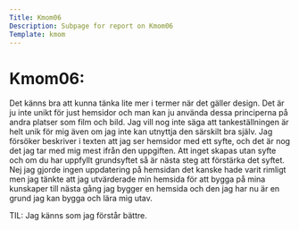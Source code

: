 ```yaml
---
Title: Kmom06
Description: Subpage for report on Kmom06
Template: kmom
---
```


Kmom06:
==================

Det känns bra att kunna tänka lite mer i termer när det gäller design.
Det är ju inte unikt för just hemsidor och man kan ju använda dessa principerna
på andra platser som film och bild. Jag vill nog inte säga att tankeställningen
är helt unik för mig även om jag inte kan utnyttja den särskilt bra själv.
Jag försöker beskriver i texten att jag ser hemsidor med ett syfte, och det är nog
det jag tar med mig mest ifrån den uppgiften. Att inget skapas utan syfte och om du
har uppfyllt grundsyftet så är nästa steg att förstärka det syftet.
Nej jag gjorde ingen uppdatering på hemsidan det kanske hade varit rimligt men jag
tänkte att jag utvärderade min hemsida för att bygga på mina kunskaper till nästa gång
jag bygger en hemsida och den jag har nu är en grund jag kan bygga och lära mig utav.

TIL: Jag känns som jag förstår bättre.
